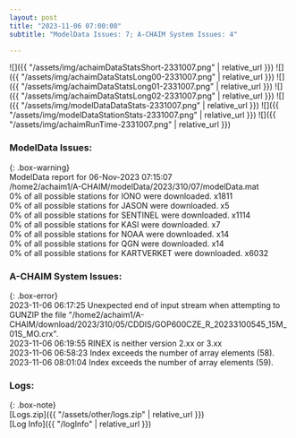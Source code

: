 ```yaml
---
layout: post
title: "2023-11-06 07:00:00"
subtitle: "ModelData Issues: 7; A-CHAIM System Issues: 4"

---
```


![]({{ "/assets/img/achaimDataStatsShort-2331007.png" | relative_url }})
![]({{ "/assets/img/achaimDataStatsLong00-2331007.png" | relative_url }})
![]({{ "/assets/img/achaimDataStatsLong01-2331007.png" | relative_url }})
![]({{ "/assets/img/achaimDataStatsLong02-2331007.png" | relative_url }})
![]({{ "/assets/img/modelDataDataStats-2331007.png" | relative_url }})
![]({{ "/assets/img/modelDataStationStats-2331007.png" | relative_url }})
![]({{ "/assets/img/achaimRunTime-2331007.png" | relative_url }})


### ModelData Issues:  
  
{: .box-warning}  
 ModelData report for 06-Nov-2023 07:15:07   
 /home2/achaim1/A-CHAIM/modelData/2023/310/07/modelData.mat   
 0% of all possible stations for IONO were downloaded. x1811   
 0% of all possible stations for JASON were downloaded. x5   
 0% of all possible stations for SENTINEL were downloaded. x1114   
 0% of all possible stations for KASI were downloaded. x7   
 0% of all possible stations for NOAA were downloaded. x14   
 0% of all possible stations for QGN were downloaded. x14   
 0% of all possible stations for KARTVERKET were downloaded. x6032   
  
### A-CHAIM System Issues:  
  
{: .box-error}  
2023-11-06 06:17:25 Unexpected end of input stream when attempting to GUNZIP the file "/home2/achaim1/A-CHAIM/download/2023/310/05/CDDIS/GOP600CZE_R_20233100545_15M_01S_MO.crx".  
2023-11-06 06:19:55 RINEX is neither version 2.xx or 3.xx  
2023-11-06 06:58:23 Index exceeds the number of array elements (58).  
2023-11-06 08:01:04 Index exceeds the number of array elements (59).  

### Logs:  
  
{: .box-note}  
[Logs.zip]({{ "/assets/other/logs.zip" | relative_url }})  
[Log Info]({{ "/logInfo" | relative_url }})  
